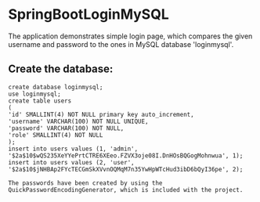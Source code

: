 # SpringBootLoginMySQL

The application demonstrates simple login page, which compares the given username and password to the ones in MySQL database 'loginmysql'. 

## Create the database:

```mysql
create database loginmysql;
use loginmysql;
create table users
(
'id' SMALLINT(4) NOT NULL primary key auto_increment,
'username' VARCHAR(100) NOT NULL UNIQUE, 
'password' VARCHAR(100) NOT NULL, 
'role' SMALLINT(4) NOT NULL
);
insert into users values (1, 'admin', '$2a$10$wQS235XeYYePrtCTRE6XEeo.FZVX3oje08I.DnHOsBQGogMohnwua', 1);
insert into users values (2, 'user', '$2a$10$jNHBAp2FYcTECGmSkXVvnOQMqM7n35YwHpWTcHud3ibD6bQyI36pe', 2);

The passwords have been created by using the QuickPasswordEncodingGenerator, which is included with the project.

